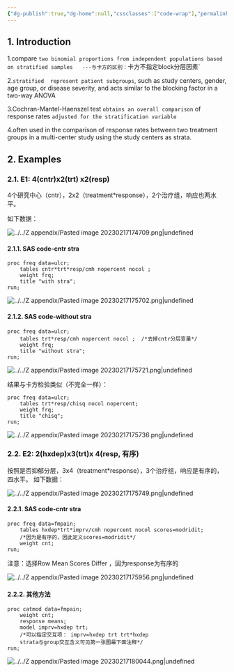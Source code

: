 ```yaml
---
{"dg-publish":true,"dg-home":null,"cssclasses":["code-wrap"],"permalink":"/03 STAT/书中的统计知识/第19章 The Cochran-Mantel-Haenszel Test/","dgPassFrontmatter":true}
---
```


## 1. Introduction

1.compare `two binomial proportions from independent populations based on stratified samples  
---与卡方的区别：`卡方不指定block分层因素`  

2.`stratified  represent patient subgroups`, such as study centers,
gender, age group, or disease severity, and acts similar to the blocking factor in a two-way ANOVA

3.Cochran-Mantel-Haenszel test `obtains an overall comparison` of response rates `adjusted for the stratification variable`  

4.often used in the comparison of response rates between two treatment groups in a multi-center study using the study centers as strata.

## 2. Examples

### 2.1. E1: 4(cntr)x2(trt) x2(resp)

4个研究中心（cntr），2x2（treatment\*response），2个治疗组，响应也两水平。

如下数据：

![../../Z appendix/Pasted image 20230217174709.png|undefined](/img/user/Z%20appendix/Pasted%20image%2020230217174709.png)

#### 2.1.1. SAS code-cntr stra

```sas
proc freq data=ulcr;
	tables cntr*trt*resp/cmh nopercent nocol ;
	weight frq;
	title "with stra";
run;
```

![../../Z appendix/Pasted image 20230217175702.png|undefined](/img/user/Z%20appendix/Pasted%20image%2020230217175702.png)

#### 2.1.2. SAS code-without stra

```sas
proc freq data=ulcr;
	tables trt*resp/cmh nopercent nocol ;  /*去掉cntr分层变量*/
	weight frq;
	title "without stra";
run;
```

![../../Z appendix/Pasted image 20230217175721.png|undefined](/img/user/Z%20appendix/Pasted%20image%2020230217175721.png)

结果与卡方检验类似（不完全一样）：
```sas
proc freq data=ulcr;
	tables trt*resp/chisq nocol nopercent;
	weight frq;
	title "chisq";
run;
```

![../../Z appendix/Pasted image 20230217175736.png|undefined](/img/user/Z%20appendix/Pasted%20image%2020230217175736.png)

### 2.2. E2: 2(hxdep)x3(trt)x 4(resp, 有序)

按照是否抑郁分层，3x4（treatment\*response），3个治疗组，响应是有序的，四水平。 
如下数据：

![../../Z appendix/Pasted image 20230217175749.png|undefined](/img/user/Z%20appendix/Pasted%20image%2020230217175749.png)

#### 2.2.1. SAS code-cntr stra

```sas
proc freq data=fmpain;
	tables hxdep*trt*imprv/cmh nopercent nocol scores=modridit;
	/*因为是有序的，因此定义scores=modridit*/
	weight cnt;
run;
```

注意：选择Row Mean Scores Differ ，因为response为有序的

![../../Z appendix/Pasted image 20230217175956.png|undefined](/img/user/Z%20appendix/Pasted%20image%2020230217175956.png)

#### 2.2.2. 其他方法

```sas
proc catmod data=fmpain;
	weight cnt;
	response means;
	model imprv=hxdep trt;  
	/*可以指定交互项： imprv=hxdep trt trt*hxdep 
	strata与group交互含义可见第一张图最下面注释*/
run;
```

![../../Z appendix/Pasted image 20230217180044.png|undefined](/img/user/Z%20appendix/Pasted%20image%2020230217180044.png)




